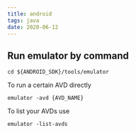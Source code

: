 ```yaml
---
title: android
tags: java
date: 2020-06-12
---
```


## Run emulator by command

```
cd ${ANDROID_SDK}/tools/emulator
```

To run a certain AVD directly

```
emulator -avd {AVD_NAME}
```

To list your AVDs use

```
emulator -list-avds
```

